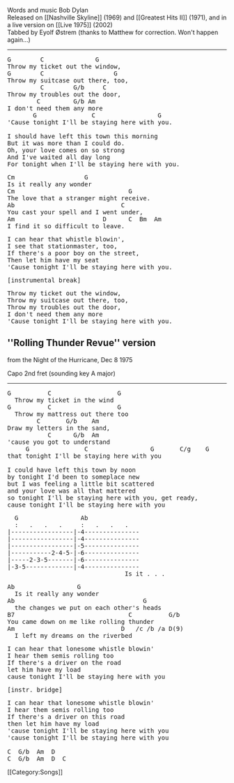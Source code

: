 Words and music Bob Dylan<br>
Released on [[Nashville Skyline]] (1969) and [[Greatest Hits II]] (1971), and in a live version on [[Live 1975]] (2002)<br>
Tabbed by Eyolf Østrem (thanks to Matthew for correction. Won't happen again...)

----
<pre class="verse">
G        C              G
Throw my ticket out the window,
G        C                   G
Throw my suitcase out there, too,
         C        G/b     C
Throw my troubles out the door,
        C         G/b Am
I don't need them any more
       G               C                 G
'Cause tonight I'll be staying here with you.

I should have left this town this morning
But it was more than I could do.
Oh, your love comes on so strong
And I've waited all day long
For tonight when I'll be staying here with you.
</pre>

<pre class="bridge">
Cm                   G
Is it really any wonder
Cm                               G
The love that a stranger might receive.
Ab                             C
You cast your spell and I went under,
Am                        D      C  Bm  Am
I find it so difficult to leave.
</pre>

<pre class="verse">
I can hear that whistle blowin',
I see that stationmaster, too,
If there's a poor boy on the street,
Then let him have my seat
'Cause tonight I'll be staying here with you.
</pre>

<pre class="bridge">
[instrumental break]
</pre>

<pre class="verse">
Throw my ticket out the window,
Throw my suitcase out there, too,
Throw my troubles out the door,
I don't need them any more
'Cause tonight I'll be staying here with you.
</pre>

<h2 class="songversion">''Rolling Thunder Revue'' version</h2>

from the Night of the Hurricane, Dec 8 1975

Capo 2nd fret (sounding key A major)

----
<pre class="verse">
G          C                  G
  Throw my ticket in the wind
G          C                  G
  Throw my mattress out there too
        C       G/b    Am
Draw my letters in the sand,
           C      G/b  Am
'cause you got to understand
     G               C                 G       C/g    G
that tonight I'll be staying here with you

I could have left this town by noon
by tonight I'd been to someplace new
but I was feeling a little bit scattered
and your love was all that mattered
so tonight I'll be staying here with you, get ready,
cause tonight I'll be staying here with you
</pre>
<pre class="tab">
  G                 Ab
  :   .   .   .     :   .   .   .
|-----------------|-4---------------
|-----------------|-4---------------
|-----------------|-5---------------
|-----------2-4-5-|-6---------------
|-----2-3-5-------|-6---------------
|-3-5-------------|-4---------------
                                Is it . . .
</pre>

<pre class="bridge">
Ab                 G
  Is it really any wonder
Ab                                   G
  the changes we put on each other's heads
B7                               C          G/b
You came down on me like rolling thunder
Am                             D   /c /b /a D(9)
  I left my dreams on the riverbed
</pre>

<pre class="verse">
I can hear that lonesome whistle blowin'
I hear them semis rolling too
If there's a driver on the road
let him have my load
cause tonight I'll be staying here with you
</pre>

<pre class="bridge">
[instr. bridge]
</pre>

<pre class="verse">
I can hear that lonesome whistle blowin'
I hear them semis rolling too
If there's a driver on this road
then let him have my load
'cause tonight I'll be staying here with you
'cause tonight I'll be staying here with you

C  G/b  Am  D
C  G/b  Am  D  C
</pre>

[[Category:Songs]]